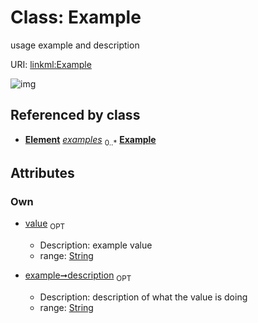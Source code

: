 
# Class: Example


usage example and description

URI: [linkml:Example](https://w3id.org/linkml/Example)


![img](http://yuml.me/diagram/nofunky;dir:TB/class/[Element]++-%20examples%200..*>[Example&#124;value:string%20%3F;description:string%20%3F],[PermissibleValue]++-%20examples%200..*>[Example],[PermissibleValue],[Element])

## Referenced by class

 *  **[Element](Element.md)** *[examples](examples.md)*  <sub>0..*</sub>
  **[Example](Example.md)**

## Attributes


### Own

 * [value](value.md)  <sub>OPT</sub>

     * Description: example value
     * range: [String](types/String.md)
 * [example➞description](value_description.md)  <sub>OPT</sub>

     * Description: description of what the value is doing
     * range: [String](types/String.md)
